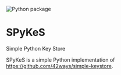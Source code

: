 ![Python package](https://github.com/Pythocrates/SPyKeS/workflows/Python%20package/badge.svg)
# SPyKeS
Simple Python Key Store

SPyKeS is a simple Python implementation of https://github.com/42ways/simple-keystore.
